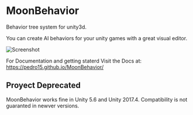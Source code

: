 # MoonBehavior

Behavior tree system for unity3d.

You can create AI behaviors for your unity games with a great visual editor.

![Screenshot](https://github.com/pedro15/MoonBehavior/raw/master/docs/images/ScreenShot.PNG)

For Documentation and getting staterd Visit the Docs at: https://pedro15.github.io/MoonBehavior/

## Proyect Deprecated

MoonBehavior works fine in Unity 5.6 and Unity 2017.4. Compatibility is not guaranted in newver versions.